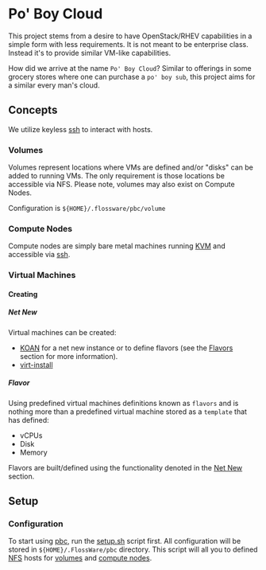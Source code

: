 # Po' Boy Cloud
This project stems from a desire to have OpenStack/RHEV capabilities in a simple form with less requirements.  It is not meant to be enterprise class.  Instead it's to provide similar VM-like capabilities.

How did we arrive at the name `Po' Boy Cloud`?  Similar to offerings in some grocery stores where one can purchase a `po' boy sub`, this project aims for a similar every man's cloud.

## Concepts
We utilize keyless [ssh]() to interact with hosts.

### Volumes
Volumes represent locations where VMs are defined and/or "disks" can be added to running VMs.  The only requirement is those locations be accessible via NFS.  Please note, volumes may also exist on Compute Nodes.

Configuration is `${HOME}/.flossware/pbc/volume`

### Compute Nodes
Compute nodes are simply bare metal machines running [KVM]() and accessible via [ssh]().

### Virtual Machines

#### Creating

##### Net New
Virtual machines can be created:
* [KOAN](https://koan.readthedocs.io/en/latest/koan.html) for a net new instance or to define flavors (see the [Flavors]() section for more information).
* [virt-install](https://linux.die.net/man/1/virt-install)

##### Flavor
Using predefined virtual machines definitions known as `flavors` and is nothing more than a predefined virtual machine stored as a `template` that has defined:
* vCPUs
* Disk
* Memory

Flavors are built/defined using the functionality denoted in the [Net New]() section.

## Setup

### Configuration
To start using [pbc](https://github.com/FlossWare/pbc), run the [setup.sh]() script first.  All configuration will be stored in `${HOME}/.FlossWare/pbc` directory.  This script will all you to defined [NFS]() hosts for [volumes]() and [compute nodes]().